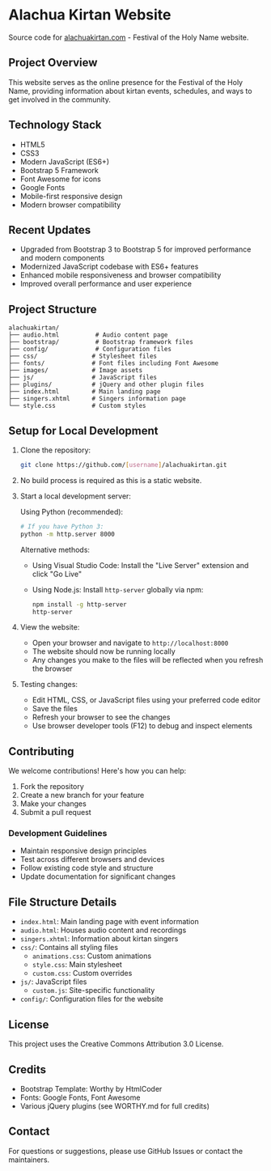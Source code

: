# Alachua Kirtan Website

Source code for [alachuakirtan.com](https://alachuakirtan.com) - Festival of the Holy Name website.

## Project Overview

This website serves as the online presence for the Festival of the Holy Name, providing information about kirtan events, schedules, and ways to get involved in the community.

## Technology Stack

- HTML5
- CSS3
- Modern JavaScript (ES6+)
- Bootstrap 5 Framework
- Font Awesome for icons
- Google Fonts
- Mobile-first responsive design
- Modern browser compatibility

## Recent Updates

- Upgraded from Bootstrap 3 to Bootstrap 5 for improved performance and modern components
- Modernized JavaScript codebase with ES6+ features
- Enhanced mobile responsiveness and browser compatibility
- Improved overall performance and user experience

## Project Structure

```curl
alachuakirtan/
├── audio.html          # Audio content page
├── bootstrap/          # Bootstrap framework files
├── config/             # Configuration files
├── css/               # Stylesheet files
├── fonts/             # Font files including Font Awesome
├── images/            # Image assets
├── js/                # JavaScript files
├── plugins/           # jQuery and other plugin files
├── index.html         # Main landing page
├── singers.xhtml      # Singers information page
└── style.css          # Custom styles
```

## Setup for Local Development

1. Clone the repository:

   ```bash
   git clone https://github.com/[username]/alachuakirtan.git
   ```

2. No build process is required as this is a static website.

3. Start a local development server:

   Using Python (recommended):

   ```bash
   # If you have Python 3:
   python -m http.server 8000
   ```

   Alternative methods:
   - Using Visual Studio Code: Install the "Live Server" extension and click "Go Live"
   - Using Node.js: Install `http-server` globally via npm:

     ```bash
     npm install -g http-server
     http-server
     ```

4. View the website:
   - Open your browser and navigate to `http://localhost:8000`
   - The website should now be running locally
   - Any changes you make to the files will be reflected when you refresh the browser

5. Testing changes:
   - Edit HTML, CSS, or JavaScript files using your preferred code editor
   - Save the files
   - Refresh your browser to see the changes
   - Use browser developer tools (F12) to debug and inspect elements

## Contributing

We welcome contributions! Here's how you can help:

1. Fork the repository
2. Create a new branch for your feature
3. Make your changes
4. Submit a pull request

### Development Guidelines

- Maintain responsive design principles
- Test across different browsers and devices
- Follow existing code style and structure
- Update documentation for significant changes

## File Structure Details

- `index.html`: Main landing page with event information
- `audio.html`: Houses audio content and recordings
- `singers.xhtml`: Information about kirtan singers
- `css/`: Contains all styling files
  - `animations.css`: Custom animations
  - `style.css`: Main stylesheet
  - `custom.css`: Custom overrides
- `js/`: JavaScript files
  - `custom.js`: Site-specific functionality
- `config/`: Configuration files for the website

## License

This project uses the Creative Commons Attribution 3.0 License.

## Credits

- Bootstrap Template: Worthy by HtmlCoder
- Fonts: Google Fonts, Font Awesome
- Various jQuery plugins (see WORTHY.md for full credits)

## Contact

For questions or suggestions, please use GitHub Issues or contact the maintainers.
